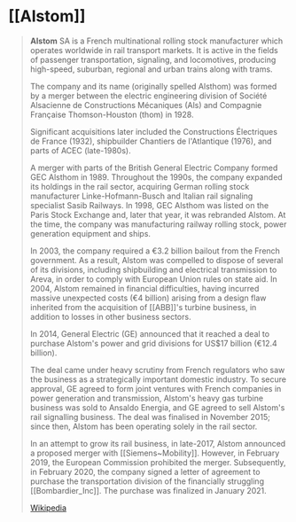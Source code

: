 
# [[Alstom]] 

> **Alstom** SA is a French multinational rolling stock manufacturer 
> which operates worldwide in rail transport markets. 
> It is active in the fields of passenger transportation, signaling, and locomotives, 
> producing high-speed, suburban, regional and urban trains along with trams.
>
> The company and its name (originally spelled Alsthom) was formed by a merger 
> between the electric engineering division of Société Alsacienne de Constructions Mécaniques (Als) and 
> Compagnie Française Thomson-Houston (thom) in 1928. 
> 
> Significant acquisitions later included the Constructions Électriques de France (1932), 
> shipbuilder Chantiers de l'Atlantique (1976), and parts of ACEC (late-1980s).
>
> A merger with parts of the British General Electric Company formed GEC Alsthom in 1989. 
> Throughout the 1990s, the company expanded its holdings in the rail sector, 
> acquiring German rolling stock manufacturer Linke-Hofmann-Busch 
> and Italian rail signaling specialist Sasib Railways. 
> In 1998, GEC Alsthom was listed on the Paris Stock Exchange and, 
> later that year, it was rebranded Alstom. 
> At the time, the company was manufacturing railway rolling stock, 
> power generation equipment and ships.
>
> In 2003, the company required a €3.2 billion bailout from the French government. 
> As a result, Alstom was compelled to dispose of several of its divisions, 
> including shipbuilding and electrical transmission to Areva, 
> in order to comply with European Union rules on state aid. 
> In 2004, Alstom remained in financial difficulties, 
> having incurred massive unexpected costs (€4 billion) 
> arising from a design flaw inherited from the acquisition of [[ABB]]'s turbine business, 
> in addition to losses in other business sectors.
>
> In 2014, General Electric (GE) announced that it reached a deal 
> to purchase Alstom's power and grid divisions for US$17 billion (€12.4 billion). 
> 
> The deal came under heavy scrutiny from French regulators 
> who saw the business as a strategically important domestic industry. 
> To secure approval, GE agreed to form joint ventures with French companies 
> in power generation and transmission, 
> Alstom's heavy gas turbine business was sold to Ansaldo Energia, 
> and GE agreed to sell Alstom's rail signalling business. 
> The deal was finalised in November 2015; 
> since then, Alstom has been operating solely in the rail sector.
>
> In an attempt to grow its rail business, in late-2017, 
> Alstom announced a proposed merger with [[Siemens~Mobility]]. 
> However, in February 2019, the European Commission prohibited the merger. 
> Subsequently, in February 2020, the company signed a letter of agreement 
> to purchase the transportation division of the financially struggling [[Bombardier_Inc]]. 
> The purchase was finalized in January 2021.
>
> [Wikipedia](https://en.wikipedia.org/wiki/Alstom)

